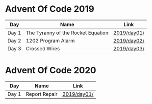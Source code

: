 # Advent Of Code 2019 #
  
| Day | Name | Link |
|---|---|---|
| Day 1 | The Tyranny of the Rocket Equation | [2019/day01/](https://github.com/andhrelja/adventofcode/tree/master/2019/day01) |
| Day 2 | 1202 Program Alarm | [2019/day02/](https://github.com/andhrelja/adventofcode/tree/master/2019/day02) |
| Day 3 | Crossed Wires | [2019/day03/](https://github.com/andhrelja/adventofcode/tree/master/2019/day03) |

# Advent Of Code 2020 #
  
| Day | Name | Link |
|---|---|---|
| Day 1 | Report Repair | [2019/day01/](https://github.com/andhrelja/adventofcode/tree/master/2020/day01) |